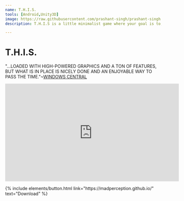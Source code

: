 ```yaml
---
name: T.H.I.S.
tools: [Android,Unity3D]
image: https://raw.githubusercontent.com/prashant-singh/prashant-singh.github.io/master/assets/THIS%20Banner.JPG
description: T.H.I.S is a little minimalist game where your goal is to, well, help the ball reach the goal.

---
```

# T.H.I.S.

"...LOADED WITH HIGH-POWERED GRAPHICS AND A TON OF FEATURES, BUT WHAT IS IN PLACE IS NICELY DONE AND AN ENJOYABLE WAY TO PASS THE TIME."~<a href="https://www.windowscentral.com/this-windows-phone-game-review">WINDOWS CENTRAL</a>

<p>
<iframe width="560" height="315" src="https://www.youtube.com/embed/kmP8I5XiRuk" frameborder="0" allow="accelerometer; autoplay; encrypted-media; gyroscope; picture-in-picture" allowfullscreen></iframe></p>

<p class="text-center">
{% include elements/button.html link="https://madperception.github.io/" text="Download" %}
</p>
